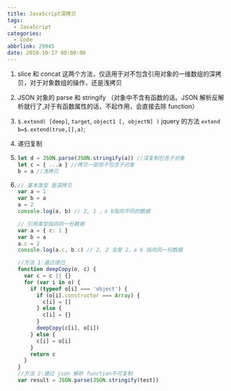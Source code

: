 ```yaml
---
title: JavaScript深拷贝
tags:
  - JavaScript
categories:
  - Code
abbrlink: 29945
date: 2018-10-17 00:00:00
---
```


1. slice 和 concat 这两个方法，仅适用于对不包含引用对象的一维数组的深拷贝，对于对象数组的操作，还是浅拷贝

2. JSON 对象的 parse 和 stringify （对象中不含有函数的话。JSON 解析反解析就行了,对于有函数属性的话，不起作用，会直接去除 function）
3. `$.extend( [deep]`, `target`, `object1 [, objectN] )` jquery 的方法 `extend b=$.extend(true,[],a)`;
4. 递归复制

5. ```js
   let d = JSON.parse(JSON.stringify(a)) //深复制包含子对象
   let c = { ...a } //拷贝一层但不包含子对象
   b = a //浅拷贝
   ```

6. ```js
   // 基本类型 是深拷贝
   var a = 1
   var b = a
   a = 2
   console.log(a, b) // 2, 1 ，a b指向不同的数据

   // 引用类型指向同一份数据
   var a = { c: 1 }
   var b = a
   a.c = 2
   console.log(a.c, b.c) // 2, 2 全是 2，a b 指向同一份数据

   //方法 1:通过递归
   function deepCopy(o, c) {
     var c = c || {}
     for (var i in o) {
       if (typeof o[i] === 'object') {
         if (o[i].constructor === Array) {
           c[i] = []
         } else {
           c[i] = {}
         }
         deepCopy(c[i], o[i])
       } else {
         c[i] = o[i]
       }
       return c
     }
   }
   //方法 2:通过 json 解析 function不可复制
   var result = JSON.parse(JSON.stringify(test))
   ```
